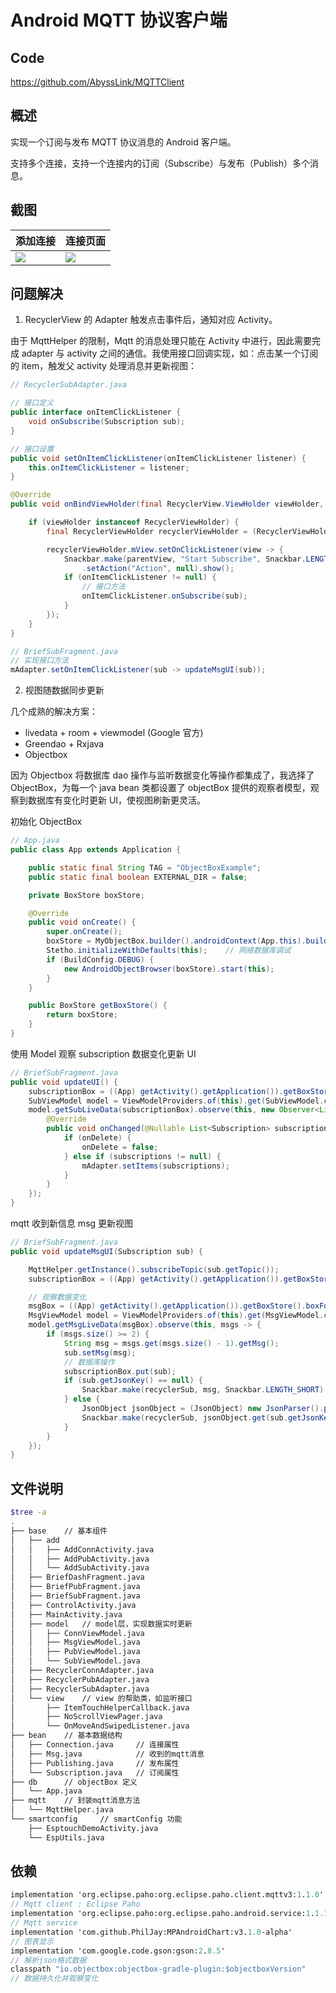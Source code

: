 # Android MQTT 协议客户端

## Code

https://github.com/AbyssLink/MQTTClient

## 概述

实现一个订阅与发布 MQTT 协议消息的 Android 客户端。

支持多个连接，支持一个连接内的订阅（Subscribe）与发布（Publish）多个消息。

## 截图

| 添加连接                                                                               | 连接页面                                                                               |
| -------------------------------------------------------------------------------------- | -------------------------------------------------------------------------------------- |
| ![](https://raw.githubusercontent.com/AbyssLink/pic/master/Screenshot_1582626446.png) | ![](https://raw.githubusercontent.com/AbyssLink/pic/master/Screenshot_1582626387.png) |

## 问题解决

1. RecyclerView 的 Adapter 触发点击事件后，通知对应 Activity。

由于 MqttHelper 的限制，Mqtt 的消息处理只能在 Activity 中进行，因此需要完成 adapter 与 activity 之间的通信。我使用接口回调实现，如：点击某一个订阅的 item，触发父 activity 处理消息并更新视图：

```java
// RecyclerSubAdapter.java

// 接口定义
public interface onItemClickListener {
    void onSubscribe(Subscription sub);
}

// 接口设置
public void setOnItemClickListener(onItemClickListener listener) {
    this.onItemClickListener = listener;
}

@Override
public void onBindViewHolder(final RecyclerView.ViewHolder viewHolder, int i) {

    if (viewHolder instanceof RecyclerViewHolder) {
        final RecyclerViewHolder recyclerViewHolder = (RecyclerViewHolder) viewHolder;

        recyclerViewHolder.mView.setOnClickListener(view -> {
            Snackbar.make(parentView, "Start Subscribe", Snackbar.LENGTH_SHORT)
                .setAction("Action", null).show();
            if (onItemClickListener != null) {
                // 接口方法
                onItemClickListener.onSubscribe(sub);
            }
        });
    }
}

// BriefSubFragment.java
// 实现接口方法
mAdapter.setOnItemClickListener(sub -> updateMsgUI(sub));
```

2. 视图随数据同步更新

几个成熟的解决方案：

- livedata + room + viewmodel (Google 官方)
- Greendao + Rxjava
- Objectbox

因为 Objectbox 将数据库 dao 操作与监听数据变化等操作都集成了，我选择了 ObjectBox，为每一个 java bean 类都设置了 objectBox 提供的观察者模型，观察到数据库有变化时更新 UI，使视图刷新更灵活。

初始化 ObjectBox

```java
// App.java
public class App extends Application {

    public static final String TAG = "ObjectBoxExample";
    public static final boolean EXTERNAL_DIR = false;

    private BoxStore boxStore;

    @Override
    public void onCreate() {
        super.onCreate();
        boxStore = MyObjectBox.builder().androidContext(App.this).build();
        Stetho.initializeWithDefaults(this);    // 网络数据库调试
        if (BuildConfig.DEBUG) {
            new AndroidObjectBrowser(boxStore).start(this);
        }
    }

    public BoxStore getBoxStore() {
        return boxStore;
    }
}

```

使用 Model 观察 subscription 数据变化更新 UI

```java
// BriefSubFragment.java
public void updateUI() {
    subscriptionBox = ((App) getActivity().getApplication()).getBoxStore().boxFor(Subscription.class);
    SubViewModel model = ViewModelProviders.of(this).get(SubViewModel.class);
    model.getSubLiveData(subscriptionBox).observe(this, new Observer<List<Subscription>>() {
        @Override
        public void onChanged(@Nullable List<Subscription> subscriptions) {
            if (onDelete) {
                onDelete = false;
            } else if (subscriptions != null) {
                mAdapter.setItems(subscriptions);
            }
        }
    });
}
```

mqtt 收到新信息 msg 更新视图

```java
// BriefSubFragment.java
public void updateMsgUI(Subscription sub) {

    MqttHelper.getInstance().subscribeTopic(sub.getTopic());
    subscriptionBox = ((App) getActivity().getApplication()).getBoxStore().boxFor(Subscription.class);

    // 观察数据变化
    msgBox = ((App) getActivity().getApplication()).getBoxStore().boxFor(Msg.class);
    MsgViewModel model = ViewModelProviders.of(this).get(MsgViewModel.class);
    model.getMsgLiveData(msgBox).observe(this, msgs -> {
        if (msgs.size() >= 2) {
            String msg = msgs.get(msgs.size() - 1).getMsg();
            sub.setMsg(msg);
            // 数据库操作
            subscriptionBox.put(sub);
            if (sub.getJsonKey() == null) {
                Snackbar.make(recyclerSub, msg, Snackbar.LENGTH_SHORT).show();
            } else {
                JsonObject jsonObject = (JsonObject) new JsonParser().parse(msg);
                Snackbar.make(recyclerSub, jsonObject.get(sub.getJsonKey()).getAsString(), Snackbar.LENGTH_SHORT).show();
            }
        }
    });
}
```

## 文件说明

```bash
$tree -a
.
├── base	// 基本组件
│   ├── add
│   │   ├── AddConnActivity.java
│   │   ├── AddPubActivity.java
│   │   └── AddSubActivity.java
│   ├── BriefDashFragment.java
│   ├── BriefPubFragment.java
│   ├── BriefSubFragment.java
│   ├── ControlActivity.java
│   ├── MainActivity.java
│   ├── model	// model层，实现数据实时更新
│   │   ├── ConnViewModel.java
│   │   ├── MsgViewModel.java
│   │   ├── PubViewModel.java
│   │   └── SubViewModel.java
│   ├── RecyclerConnAdapter.java
│   ├── RecyclerPubAdapter.java
│   ├── RecyclerSubAdapter.java
│   └── view	// view 的帮助类，如监听接口
│       ├── ItemTouchHelperCallback.java
│       ├── NoScrollViewPager.java
│       └── OnMoveAndSwipedListener.java
├── bean	// 基本数据结构
│   ├── Connection.java		// 连接属性
│   ├── Msg.java			// 收到的mqtt消息
│   ├── Publishing.java		// 发布属性
│   └── Subscription.java	// 订阅属性
├── db		// objectBox 定义
│   └── App.java
├── mqtt	// 封装mqtt消息方法
│   └── MqttHelper.java
└── smartconfig		// smartConfig 功能
    ├── EsptouchDemoActivity.java
    └── EspUtils.java

```

## 依赖

```protobuf
implementation 'org.eclipse.paho:org.eclipse.paho.client.mqttv3:1.1.0'
// Mqtt client : Eclipse Paho
implementation 'org.eclipse.paho:org.eclipse.paho.android.service:1.1.1'
// Mqtt service
implementation 'com.github.PhilJay:MPAndroidChart:v3.1.0-alpha'
// 图表显示
implementation 'com.google.code.gson:gson:2.8.5'
// 解析json格式数据
classpath "io.objectbox:objectbox-gradle-plugin:$objectboxVersion"
// 数据持久化并观察变化
```

